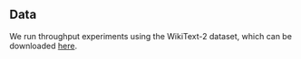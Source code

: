 ## Data

We run throughput experiments using the WikiText-2 dataset, which can be
downloaded [here](https://blog.einstein.ai/the-wikitext-long-term-dependency-language-modeling-dataset/).
